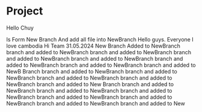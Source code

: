 # Project

Hello Chuy

Is Form New Branch And add all file into NewBranch
Hello guys.
Everyone
I love cambodia
Hi Team
31.05.2024
New Branch Added to NewBranch branch and added to NewBranch branch and added to NewBranch branch and added to NewBranch branch and added to NewBranch branch and added to NewBranch branch and added to NewBranch branch and added to NewB Branch branch and added to NewBranch branch and added to NewBranch branch and added to NewBranch branch and added to NewBranch branch and added to New Branch branch and added to NewBranch branch and added to NewBranch branch and added to NewBranch branch and added to NewBranch branch and added to NewBranch branch and added to NewBranch branch and added to New

